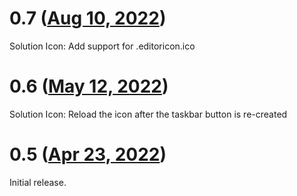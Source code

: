 # 0.7 ([Aug 10, 2022](https://github.com/ramensoftware/windhawk-mods/commit/58f209b518e2101afed67b8e9965cc5e629ea649))

Solution Icon: Add support for .editoricon.ico

# 0.6 ([May 12, 2022](https://github.com/ramensoftware/windhawk-mods/commit/c1981068a7634932b417236e653127fa234340c0))

Solution Icon: Reload the icon after the taskbar button is re-created

# 0.5 ([Apr 23, 2022](https://github.com/ramensoftware/windhawk-mods/commit/b087f19b365be9b24f5d32e64cca917443a04abe))

Initial release.
